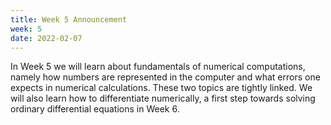 ```yaml
---
title: Week 5 Announcement
week: 5
date: 2022-02-07
---
```


In Week 5 we will learn about fundamentals of numerical computations,
namely how numbers are represented in the computer and what errors one
expects in numerical calculations. These two topics are tightly
linked. We will also learn how to differentiate numerically, a first
step towards solving ordinary differential equations in Week 6.


